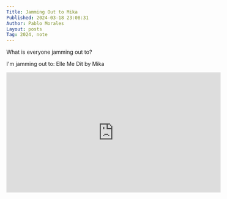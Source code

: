 ```yaml
---
Title: Jamming Out to Mika
Published: 2024-03-18 23:08:31
Author: Pablo Morales
Layout: posts
Tag: 2024, note
---
```

What is everyone jamming out to? 

I'm jamming out to:
Elle Me Dit  by Mika

<iframe width="560" height="315" src="https://www.youtube-nocookie.com/embed/NiHWwKC8WjU?si=NjhenxwlcPrSSJIj" title="YouTube video player" frameborder="0" allow="accelerometer; autoplay; clipboard-write; encrypted-media; gyroscope; picture-in-picture; web-share" allowfullscreen></iframe>
